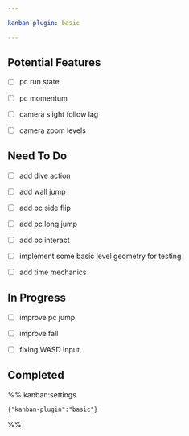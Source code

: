 ```yaml
---

kanban-plugin: basic

---
```


## Potential Features

- [ ] pc run state
- [ ] pc momentum
- [ ] camera slight follow lag
- [ ] camera zoom levels


## Need To Do

- [ ] add dive action
- [ ] add wall jump
- [ ] add pc side flip
- [ ] add pc long jump
- [ ] add pc interact
- [ ] implement some basic level geometry for testing
- [ ] add time mechanics


## In Progress

- [ ] improve pc jump
- [ ] improve fall
- [ ] fixing WASD input


## Completed





%% kanban:settings
```
{"kanban-plugin":"basic"}
```
%%